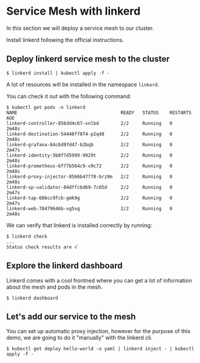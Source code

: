 # Service Mesh with linkerd

In this section we will deploy a service mesh to our cluster. 

Install linkerd following the official instructions.

## Deploy linkerd service mesh to the cluster

```
$ linkerd install | kubectl apply -f -
``` 

A lot of resources will be installed in the namespace `linkerd`.

You can check it out with the following command:

```
$ kubectl get pods -n linkerd 
NAME                                      READY   STATUS    RESTARTS   AGE
linkerd-controller-856dd4c67-vnlbd        2/2     Running   0          2m48s
linkerd-destination-54448ff8f4-p2q48      2/2     Running   0          2m48s
linkerd-grafana-84c6d9fd47-b2bqb          2/2     Running   0          2m47s
linkerd-identity-5b8f7d5999-9929t         2/2     Running   0          2m48s
linkerd-prometheus-6f77b564c9-v9c72       2/2     Running   0          2m48s
linkerd-proxy-injector-8566b47778-brz9m   2/2     Running   0          2m48s
linkerd-sp-validator-84dffcbd69-7c65d     2/2     Running   0          2m47s
linkerd-tap-686cc9fcb-gmk9g               2/2     Running   0          2m47s
linkerd-web-78479646b-vg5vg               2/2     Running   0          2m48s
```

We can verify that linkerd is installed correctly by running:

```
$ linkerd check
...
Status check results are √
```

## Explore the linkerd dashboard

Linkerd comes with a cool frontned where you can get a lot of information about the mesh and pods in the mesh.

```
$ linkerd dashboard
```

## Let's add our service to the mesh

You can set up automatic proxy injection, however for the purpose of this demo, we are going to do it "manually" with the linkerd cli.

```
$ kubectl get deploy hello-world -o yaml | linkerd inject - | kubectl apply -f -
```
